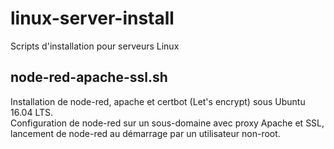 # linux-server-install
Scripts d'installation pour serveurs Linux

## node-red-apache-ssl.sh
Installation de node-red, apache et certbot (Let's encrypt) sous Ubuntu 16.04 LTS.<br />
Configuration de node-red sur un sous-domaine avec proxy Apache et SSL, lancement de node-red au démarrage par un utilisateur non-root.
